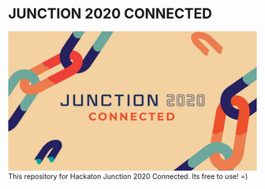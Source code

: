 # JUNCTION 2020 CONNECTED
![alt text](junction_poster.jpg "Poster")
This repository for Hackaton Junction 2020 Connected.
Its free to use! =)
